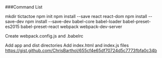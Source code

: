 ###Command List

mkdir tictactoe
npm init
npm install --save react react-dom
npm install --save-dev
npm install --save-dev babel-core babel-loader babel-preset-es2015 babel-preset-react webpack webpack-dev-server


Create webpack.config.js and .babelrc

Add app and dist directories
Add index.html and index.js files
https://gist.github.com/ChrisBarthol/655cf4e65df70724d5c7773fbfa0c34b
